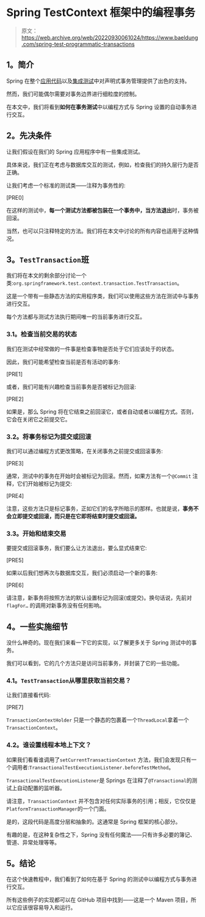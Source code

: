 # Spring TestContext 框架中的编程事务

> 原文：<https://web.archive.org/web/20220930061024/https://www.baeldung.com/spring-test-programmatic-transactions>

## **1。简介**

Spring 在整个[应用代码](/web/20221128051929/https://www.baeldung.com/transaction-configuration-with-jpa-and-spring)以及[集成测试](/web/20221128051929/https://www.baeldung.com/spring-jpa-test-in-memory-database)中对声明式事务管理提供了出色的支持。

然而，我们可能偶尔需要对事务边界进行细粒度的控制。

在本文中，我们将看到**如何在事务测试**中以编程方式与 Spring 设置的自动事务进行交互。

## **2。先决条件**

让我们假设在我们的 Spring 应用程序中有一些集成测试。

具体来说，我们正在考虑与数据库交互的测试，例如，检查我们的持久层行为是否正确。

让我们考虑一个标准的测试类——注释为事务性的:

[PRE0]

在这样的测试中，**每一个测试方法都被包装在一个事务中，当方法退出**时，事务被回滚。

当然，也可以只注释特定的方法。我们将在本文中讨论的所有内容也适用于这种情况。

## **3。`TestTransaction`班**

我们将在本文的剩余部分讨论一个类:`org.springframework.test.context.transaction.TestTransaction`。

这是一个带有一些静态方法的实用程序类，我们可以使用这些方法在测试中与事务进行交互。

每个方法都与测试方法执行期间唯一的当前事务进行交互。

### **3.1。检查当前交易的状态**

我们在测试中经常做的一件事是检查事物是否处于它们应该处于的状态。

因此，我们可能希望检查当前是否有活动的事务:

[PRE1]

或者，我们可能有兴趣检查当前事务是否被标记为回滚:

[PRE2]

如果是，那么 Spring 将在它结束之前回滚它，或者自动或者以编程方式。否则，它会在关闭它之前提交它。

### **3.2。将事务标记为提交或回滚**

我们可以通过编程方式更改策略，在关闭事务之前提交或回滚事务:

[PRE3]

通常，测试中的事务在开始时会被标记为回滚。然而，如果方法有一个`@Commit` 注释，它们开始被标记为提交:

[PRE4]

注意，这些方法只是标记事务，正如它们的名字所暗示的那样。也就是说，**事务不会立即提交或回滚，而只是在它即将结束时提交或回滚。**

### **3.3。开始和结束交易**

要提交或回滚事务，我们要么让方法退出，要么显式结束它:

[PRE5]

如果以后我们想再次与数据库交互，我们必须启动一个新的事务:

[PRE6]

请注意，新事务将按照方法的默认设置标记为回滚(或提交)。换句话说，先前对`flagFor…` 的调用对新事务没有任何影响。

## **4。一些实施细节**

没什么神奇的。现在我们来看一下它的实现，以了解更多关于 Spring 测试中的事务。

我们可以看到，它的几个方法只是访问当前事务，并封装了它的一些功能。

### **4.1。`TestTransaction`从哪里获取当前交易？**

让我们直接看代码:

[PRE7]

`TransactionContextHolder` 只是一个静态的包裹着一个`ThreadLocal`拿着一个`TransactionContext`。

### **4.2。谁设置线程本地上下文？**

如果我们看看谁调用了`setCurrentTransactionContext` 方法，我们会发现只有一个调用者:`TransactionalTestExecutionListener.beforeTestMethod`。

`TransactionalTestExecutionListener`是 Springs 在注释了`@Transactional`的测试上自动配置的监听器。

请注意，`TransactionContext` 并不包含对任何实际事务的引用；相反，它仅仅是`PlatformTransactionManager`的一个门面。

是的，这段代码是高度分层和抽象的。这通常是 Spring 框架的核心部分。

有趣的是，在这种复杂性之下，Spring 没有任何魔法——只有许多必要的簿记、管道、异常处理等等。

## **5。结论**

在这个快速教程中，我们看到了如何在基于 Spring 的测试中以编程方式与事务进行交互。

所有这些例子的实现都可以在 GitHub 项目中找到——这是一个 Maven 项目，所以它应该很容易导入和运行。